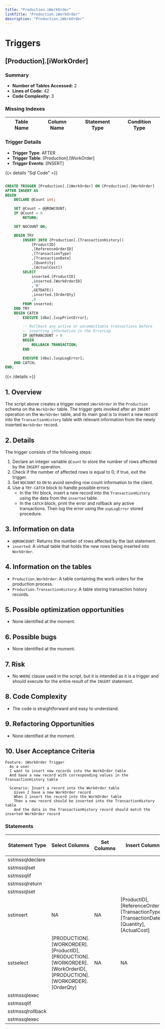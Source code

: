 ```yaml
---
title: "Production.iWorkOrder"
linkTitle: "Production.iWorkOrder"
description: "Production.iWorkOrder"
---
```


# Triggers

## [Production].[iWorkOrder]
### Summary


- **Number of Tables Accessed:** 2
- **Lines of Code:** 42
- **Code Complexity:** 3
### Missing Indexes

| Table Name | Column Name | Statement Type | Condition Type |
|---|---|---|---|


### Trigger Details

- **Trigger Type**: AFTER
- **Trigger Table**: [Production].[WorkOrder]
- **Trigger Events**: [INSERT]

{{< details "Sql Code" >}}
```sql

CREATE TRIGGER [Production].[iWorkOrder] ON [Production].[WorkOrder] 
AFTER INSERT AS 
BEGIN
    DECLARE @Count int;

    SET @Count = @@ROWCOUNT;
    IF @Count = 0 
        RETURN;

    SET NOCOUNT ON;

    BEGIN TRY
        INSERT INTO [Production].[TransactionHistory](
            [ProductID]
            ,[ReferenceOrderID]
            ,[TransactionType]
            ,[TransactionDate]
            ,[Quantity]
            ,[ActualCost])
        SELECT 
            inserted.[ProductID]
            ,inserted.[WorkOrderID]
            ,'W'
            ,GETDATE()
            ,inserted.[OrderQty]
            ,0
        FROM inserted;
    END TRY
    BEGIN CATCH
        EXECUTE [dbo].[uspPrintError];

        -- Rollback any active or uncommittable transactions before
        -- inserting information in the ErrorLog
        IF @@TRANCOUNT > 0
        BEGIN
            ROLLBACK TRANSACTION;
        END

        EXECUTE [dbo].[uspLogError];
    END CATCH;
END;

```
{{< /details >}}
## 1. Overview
The script above creates a trigger named `iWorkOrder` in the `Production` schema on the `WorkOrder` table. The trigger gets invoked after an `INSERT` operation on the `WorkOrder` table, and its main goal is to insert a new record into the `TransactionHistory` table with relevant information from the newly inserted `WorkOrder` record.

## 2. Details
The trigger consists of the following steps:

1. Declare an integer variable `@Count` to store the number of rows affected by the `INSERT` operation.
2. Check if the number of affected rows is equal to 0; if true, exit the trigger.
3. Set `NOCOUNT` to `ON` to avoid sending row count information to the client.
4. Use a `TRY-CATCH` block to handle possible errors:
    - In the `TRY` block, insert a new record into the `TransactionHistory` using the data from the `inserted` table.
    - In the `CATCH` block, print the error and rollback any active transactions. Then log the error using the `uspLogError` stored procedure.

## 3. Information on data
- `@@ROWCOUNT`: Returns the number of rows affected by the last statement.
- `inserted`: A virtual table that holds the new rows being inserted into `WorkOrder`.

## 4. Information on the tables
- `Production.WorkOrder`: A table containing the work orders for the production process.
- `Production.TransactionHistory`: A table storing transaction history records.

## 5. Possible optimization opportunities
- None identified at the moment.

## 6. Possible bugs
- None identified at the moment.

## 7. Risk
- No `WHERE` clause used in the script, but it is intended as it is a trigger and should execute for the entire result of the `INSERT` statement.

## 8. Code Complexity
- The code is straightforward and easy to understand.

## 9. Refactoring Opportunities
- None identified at the moment.

## 10. User Acceptance Criteria
```gherkin
Feature: iWorkOrder Trigger
  As a user
  I want to insert new records into the WorkOrder table
  And have a new record with corresponding values in the TransactionHistory table

  Scenario: Insert a record into the WorkOrder table
    Given I have a new WorkOrder record
    When I insert the record into the WorkOrder table
    Then a new record should be inserted into the TransactionHistory table
    And the data in the TransactionHistory record should match the inserted WorkOrder record
```
### Statements

| Statement Type | Select Columns | Set Columns | Insert Columns | Joins Columns | Where Columns | Order By Columns | Group By Columns | Having Columns | Table Name |
|---|---|---|---|---|---|---|---|---|---|
| sstmssqldeclare |  |  |  |  |  |  |  |  |  |
| sstmssqlset |  |  |  |  |  |  |  |  |  |
| sstmssqlif |  |  |  |  |  |  |  |  |  |
| sstmssqlreturn |  |  |  |  |  |  |  |  |  |
| sstmssqlset |  |  |  |  |  |  |  |  |  |
| sstinsert | NA | NA | [ProductID], [ReferenceOrderID], [TransactionType], [TransactionDate], [Quantity], [ActualCost] | NA | NA |  |  |  | [Production].[TransactionHistory] |
| sstselect | [PRODUCTION].[WORKORDER].[ProductID], [PRODUCTION].[WORKORDER].[WorkOrderID], [PRODUCTION].[WORKORDER].[OrderQty] | NA | NA |  |  |  |  |  | inserted |
| sstmssqlexec |  |  |  |  |  |  |  |  |  |
| sstmssqlif |  |  |  |  |  |  |  |  |  |
| sstmssqlrollback |  |  |  |  |  |  |  |  |  |
| sstmssqlexec |  |  |  |  |  |  |  |  |  |

